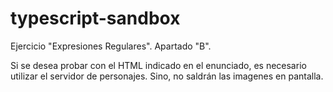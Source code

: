 # typescript-sandbox

Ejercicio "Expresiones Regulares".
Apartado "B".

Si se desea probar con el HTML indicado en el enunciado, es necesario utilizar el servidor de personajes. Sino, no saldrán las imagenes en pantalla.


